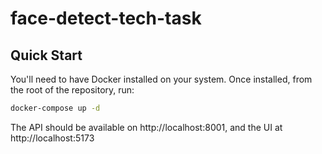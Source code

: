 # face-detect-tech-task

## Quick Start

You'll need to have Docker installed on your system. Once installed, from the root of the repository, run:

```sh
docker-compose up -d
```

The API should be available on http://localhost:8001, and the UI at http://localhost:5173
